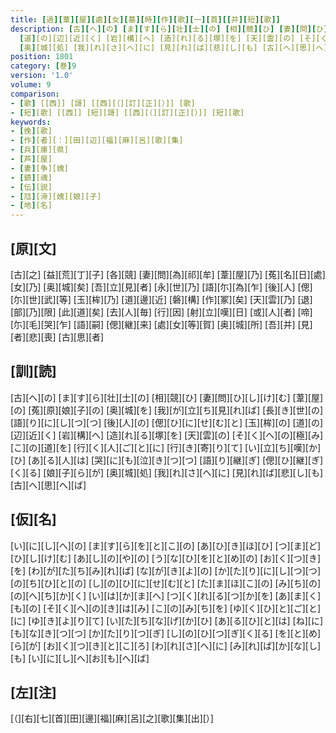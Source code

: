 ```yaml
---
title: [過][葦][屋][處][女][墓][時][作][歌][一][首][[并][短][歌]]
description: [古][へ][の] [ま][す][ら][壮][士][の] [相][競][ひ] [妻][問][ひ][し][け][む] [葦][屋][の] [菟][原][娘][子][の] [奥][城][を] [我][が][立][ち][見][れ][ば] [長][き][世][の] [語][り][に][し][つ][つ] [後][人][の] [偲][ひ][に][せ][む][と] [玉][桙][の]
  [道][の][辺][近][く] [岩][構][へ] [造][れ][る][塚][を] [天][雲][の] [そ][く][へ][の][極][み] [こ][の][道][を] [行][く][人][ご][と][に] [行][き][寄][り][て] [い][立][ち][嘆][か][ひ] [あ][る][人][は] [哭][に][も][泣][き][つ][つ] [語][り][継][ぎ] [偲][ひ][継][ぎ][く][る] [娘][子][ら][が]
  [奥][城][処] [我][れ][さ][へ][に] [見][れ][ば][悲][し][も] [古][へ][思][へ][ば]
position: 1801
category: [巻]9
version: '1.0'
volume: 9
comparison:
- [歌] [[西]] [謌] [[西][（][訂][正][）]] [歌]
- [短][歌] [[西]] [短][謌] [[西][（][訂][正][）]] [短][歌]
keywords:
- [挽][歌]
- [作][者][：][田][辺][福][麻][呂][歌][集]
- [兵][庫][県]
- [芦][屋]
- [妻][争][媿]
- [鎮][魂]
- [伝][説]
- [尫][渧][媿][娘][子]
- [地][名]
---
```


## [原][文]

[古][之] [益][荒][丁][子] [各][競] [妻][問][為][祁][牟] [葦][屋][乃] [菟][名][日][處][女][乃] [奥][城][矣] [吾][立][見][者] [永][世][乃] [語][尓][為][乍] [後][人] [偲][尓][世][武][等] [玉][桙][乃] [道][邊][近] [磐][構] [作][冢][矣] [天][雲][乃] [退][部][乃][限] [此][道][矣] [去][人][毎] [行][因] [射][立][嘆][日] [或][人][者] [啼][尓][毛][哭][乍] [語][嗣] [偲][継][来] [處][女][等][賀] [奥][城][所] [吾][并] [見][者][悲][喪] [古][思][者]

## [訓][読]

[古][へ][の] [ま][す][ら][壮][士][の] [相][競][ひ] [妻][問][ひ][し][け][む] [葦][屋][の] [菟][原][娘][子][の] [奥][城][を] [我][が][立][ち][見][れ][ば] [長][き][世][の] [語][り][に][し][つ][つ] [後][人][の] [偲][ひ][に][せ][む][と] [玉][桙][の] [道][の][辺][近][く] [岩][構][へ] [造][れ][る][塚][を] [天][雲][の] [そ][く][へ][の][極][み] [こ][の][道][を] [行][く][人][ご][と][に] [行][き][寄][り][て] [い][立][ち][嘆][か][ひ] [あ][る][人][は] [哭][に][も][泣][き][つ][つ] [語][り][継][ぎ] [偲][ひ][継][ぎ][く][る] [娘][子][ら][が] [奥][城][処] [我][れ][さ][へ][に] [見][れ][ば][悲][し][も] [古][へ][思][へ][ば]

## [仮][名]

[い][に][し][へ][の] [ま][す][ら][を][と][こ][の] [あ][ひ][き][ほ][ひ] [つ][ま][ど][ひ][し][け][む] [あ][し][の][や][の] [う][な][ひ][を][と][め][の] [お][く][つ][き][を] [わ][が][た][ち][み][れ][ば] [な][が][き][よ][の] [か][た][り][に][し][つ][つ] [の][ち][ひ][と][の] [し][の][ひ][に][せ][む][と] [た][ま][ほ][こ][の] [み][ち][の][の][へ][ち][か][く] [い][は][か][ま][へ] [つ][く][れ][る][つ][か][を] [あ][ま][く][も][の] [そ][く][へ][の][き][は][み] [こ][の][み][ち][を] [ゆ][く][ひ][と][ご][と][に] [ゆ][き][よ][り][て] [い][た][ち][な][げ][か][ひ] [あ][る][ひ][と][は] [ね][に][も][な][き][つ][つ] [か][た][り][つ][ぎ] [し][の][ひ][つ][ぎ][く][る] [を][と][め][ら][が] [お][く][つ][き][と][こ][ろ] [わ][れ][さ][へ][に] [み][れ][ば][か][な][し][も] [い][に][し][へ][お][も][へ][ば]

## [左][注]

[（][右][七][首][田][邊][福][麻][呂][之][歌][集][出][）]
